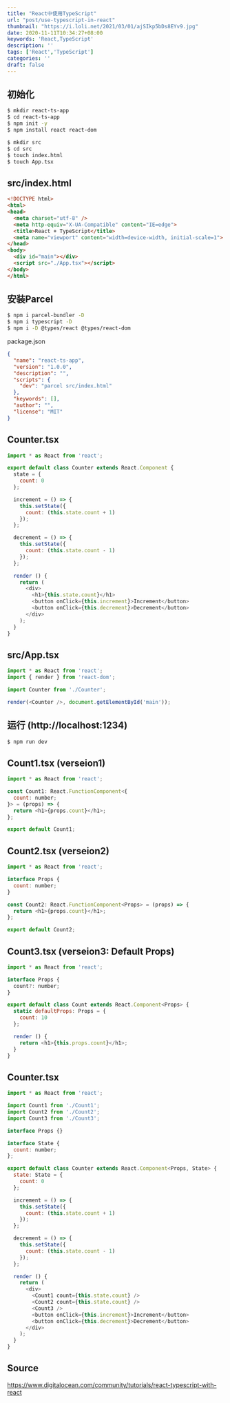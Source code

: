 ```yaml
---
title: "React中使用TypeScript"
url: "post/use-typescript-in-react"
thumbnail: "https://i.loli.net/2021/03/01/ajSIkp5bDs8EYv9.jpg"
date: 2020-11-11T10:34:27+08:00
keywords: 'React,TypeScript'
description: ''
tags: ['React','TypeScript']
categories: ''
draft: false
---
```


## 初始化

```bash
$ mkdir react-ts-app
$ cd react-ts-app
$ npm init -y
$ npm install react react-dom

$ mkdir src
$ cd src
$ touch index.html
$ touch App.tsx
```

## src/index.html

```html
<!DOCTYPE html>
<html>
<head>
  <meta charset="utf-8" />
  <meta http-equiv="X-UA-Compatible" content="IE=edge">
  <title>React + TypeScript</title>
  <meta name="viewport" content="width=device-width, initial-scale=1">
</head>
<body>
  <div id="main"></div>
  <script src="./App.tsx"></script>
</body>
</html>
```

## 安装Parcel

```bash
$ npm i parcel-bundler -D
$ npm i typescript -D
$ npm i -D @types/react @types/react-dom
```

package.json

```json
{
  "name": "react-ts-app",
  "version": "1.0.0",
  "description": "",
  "scripts": {
    "dev": "parcel src/index.html"
  },
  "keywords": [],
  "author": "",
  "license": "MIT"
}
```

## Counter.tsx

```javascript
import * as React from 'react';

export default class Counter extends React.Component {
  state = {
    count: 0
  };

  increment = () => {
    this.setState({
      count: (this.state.count + 1)
    });
  };

  decrement = () => {
    this.setState({
      count: (this.state.count - 1)
    });
  };

  render () {
    return (
      <div>
        <h1>{this.state.count}</h1>
        <button onClick={this.increment}>Increment</button>
        <button onClick={this.decrement}>Decrement</button>
      </div>
    );
  }
}
```

## src/App.tsx

```javascript
import * as React from 'react';
import { render } from 'react-dom';

import Counter from './Counter';

render(<Counter />, document.getElementById('main'));
```

## 运行 (http://localhost:1234)

```bash
$ npm run dev
```

## Count1.tsx (verseion1)

```javascript
import * as React from 'react';

const Count1: React.FunctionComponent<{
  count: number;
}> = (props) => {
  return <h1>{props.count}</h1>;
};

export default Count1;
```

## Count2.tsx (verseion2)

```javascript
import * as React from 'react';

interface Props {
  count: number;
}

const Count2: React.FunctionComponent<Props> = (props) => {
  return <h1>{props.count}</h1>;
};

export default Count2;
```

## Count3.tsx (verseion3: Default Props)

```javascript
import * as React from 'react';

interface Props {
  count?: number;
}

export default class Count extends React.Component<Props> {
  static defaultProps: Props = {
    count: 10
  };

  render () {
    return <h1>{this.props.count}</h1>;
  }
}
```

## Counter.tsx

```javascript
import * as React from 'react';

import Count1 from './Count1';
import Count2 from './Count2';
import Count3 from './Count3';

interface Props {}

interface State {
  count: number;
};

export default class Counter extends React.Component<Props, State> {
  state: State = {
    count: 0
  };

  increment = () => {
    this.setState({
      count: (this.state.count + 1)
    });
  };

  decrement = () => {
    this.setState({
      count: (this.state.count - 1)
    });
  };

  render () {
    return (
      <div>
        <Count1 count={this.state.count} />
        <Count2 count={this.state.count} />
        <Count3 />
        <button onClick={this.increment}>Increment</button>
        <button onClick={this.decrement}>Decrement</button>
      </div>
    );
  }
}
```

## Source

https://www.digitalocean.com/community/tutorials/react-typescript-with-react